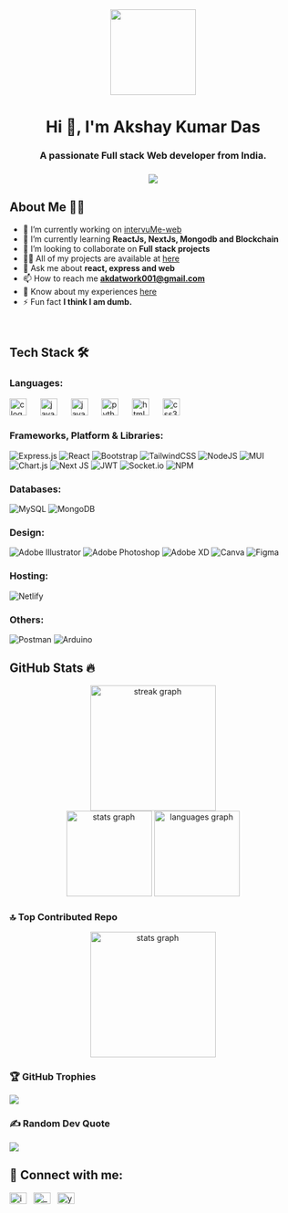 <div align="center">
  <img height="150" src="https://camo.githubusercontent.com/62da68eb62b1e5f175f7d1f0191dd89a653d7908feb22d37d4a0ab07365d6791/68747470733a2f2f6d656469612e67697068792e636f6d2f6d656469612f4d3967624264396e6244724f5475314d71782f67697068792e676966"  />
</div>

<h1 align="center">Hi 👋, I'm Akshay Kumar Das</h1>
<h3 align="center">A passionate Full stack Web developer from India.</h3>

###

<div align="center">
  <img src="https://visitor-badge.laobi.icu/badge?page_id=akshayxemo.akshayxemo&"  />
</div>

###

<!-- [![](https://visitcount.itsvg.in/api?id=akshayxemo&icon=0&color=6)](https://visitcount.itsvg.in) -->

## About Me 👩‍💻

- 🔭 I’m currently working on [intervuMe-web](https://github.com/akshayxemo/intervuMe-web)
- 🌱 I’m currently learning **ReactJs, NextJs, Mongodb and Blockchain**
- 👯 I’m looking to collaborate on **Full stack projects**
- 👨‍💻 All of my projects are available at [here](https://github.com/akshayxemo)
- 💬 Ask me about **react, express and web**
- 📫 How to reach me **akdatwork001@gmail.com**
- 📄 Know about my experiences [here](https://www.canva.com/design/DAFqaxjoAKY/vQ7o5KbK-RKWWBihtH0tww/view?utm_content=DAFqaxjoAKY&utm_campaign=designshare&utm_medium=link&utm_source=publishsharelink)
- ⚡ Fun fact **I think I am dumb.**
<br>

## Tech Stack 🛠
### Languages:

<div align="left">
  <img src="https://cdn.simpleicons.org/c/A8B9CC" height="30" alt="c logo"  />
  <img width="12" />&nbsp;
  <img src="https://skillicons.dev/icons?i=java" height="30" alt="java logo"  />
  <img width="12" />&nbsp;
  <img src="https://cdn.simpleicons.org/javascript/F7DF1E" height="30" alt="javascript logo"  />
  <img width="12" />&nbsp;
  <img src="https://cdn.simpleicons.org/python/3776AB" height="30" alt="python logo"  />
  <img width="12" />&nbsp;
  <img src="https://cdn.jsdelivr.net/gh/devicons/devicon/icons/html5/html5-original.svg" height="30" alt="html5 logo"  />
  <img width="12" />&nbsp;
  <img src="https://cdn.jsdelivr.net/gh/devicons/devicon/icons/css3/css3-original.svg" height="30" alt="css3 logo"  />
</div>
<!--
![C](https://img.shields.io/badge/c-%2300599C.svg?style=for-the-badge&logo=c&logoColor=white) 
![Java](https://img.shields.io/badge/java-%23ED8B00.svg?style=for-the-badge&logo=java&logoColor=white) 
![JavaScript](https://img.shields.io/badge/javascript-%23323330.svg?style=for-the-badge&logo=javascript&logoColor=%23F7DF1E) 
![HTML5](https://img.shields.io/badge/html5-%23E34F26.svg?style=for-the-badge&logo=html5&logoColor=white) 
![CSS3](https://img.shields.io/badge/css3-%231572B6.svg?style=for-the-badge&logo=css3&logoColor=white) 
![Python](https://img.shields.io/badge/python-3670A0?style=for-the-badge&logo=python&logoColor=ffdd54) -->

### Frameworks, Platform & Libraries:
![Express.js](https://img.shields.io/badge/express.js-%23404d59.svg?style=for-the-badge&logo=express&logoColor=%2361DAFB) 
![React](https://img.shields.io/badge/react-%2320232a.svg?style=for-the-badge&logo=react&logoColor=%2361DAFB) 
![Bootstrap](https://img.shields.io/badge/bootstrap-%23563D7C.svg?style=for-the-badge&logo=bootstrap&logoColor=white) 
![TailwindCSS](https://img.shields.io/badge/tailwindcss-%2338B2AC.svg?style=for-the-badge&logo=tailwind-css&logoColor=white)
![NodeJS](https://img.shields.io/badge/node.js-6DA55F?style=for-the-badge&logo=node.js&logoColor=white)
![MUI](https://img.shields.io/badge/MUI-%230081CB.svg?style=for-the-badge&logo=material-ui&logoColor=white) 
![Chart.js](https://img.shields.io/badge/chart.js-F5788D.svg?style=for-the-badge&logo=chart.js&logoColor=white) 
![Next JS](https://img.shields.io/badge/Next-black?style=for-the-badge&logo=next.js&logoColor=white) 
![JWT](https://img.shields.io/badge/JWT-black?style=for-the-badge&logo=JSON%20web%20tokens) 
![Socket.io](https://img.shields.io/badge/Socket.io-black?style=for-the-badge&logo=socket.io&badgeColor=010101)
![NPM](https://img.shields.io/badge/NPM-%23000000.svg?style=for-the-badge&logo=npm&logoColor=white) 

### Databases:
![MySQL](https://img.shields.io/badge/mysql-%2300f.svg?style=for-the-badge&logo=mysql&logoColor=white) 
![MongoDB](https://img.shields.io/badge/MongoDB-%234ea94b.svg?style=for-the-badge&logo=mongodb&logoColor=white)

### Design:
![Adobe Illustrator](https://img.shields.io/badge/adobeillustrator-%23FF9A00.svg?style=for-the-badge&logo=adobeillustrator&logoColor=white) 
![Adobe Photoshop](https://img.shields.io/badge/adobephotoshop-%2331A8FF.svg?style=for-the-badge&logo=adobephotoshop&logoColor=white) 
![Adobe XD](https://img.shields.io/badge/Adobe%20XD-470137?style=for-the-badge&logo=Adobe%20XD&logoColor=#FF61F6) 
![Canva](https://img.shields.io/badge/Canva-%2300C4CC.svg?style=for-the-badge&logo=Canva&logoColor=white) 
![Figma](https://img.shields.io/badge/figma-%23F24E1E.svg?style=for-the-badge&logo=figma&logoColor=white) 

### Hosting:
![Netlify](https://img.shields.io/badge/netlify-%23000000.svg?style=for-the-badge&logo=netlify&logoColor=#00C7B7) 

### Others:
![Postman](https://img.shields.io/badge/Postman-FF6C37?style=for-the-badge&logo=postman&logoColor=white) 
![Arduino](https://img.shields.io/badge/-Arduino-00979D?style=for-the-badge&logo=Arduino&logoColor=white)

## GitHub Stats 🔥
<div align="center">
  <img src="https://streak-stats.demolab.com?user=akshayxemo&locale=en&mode=daily&theme=radical&hide_border=false&border_radius=5&order=3" height="220" alt="streak graph"  />
</div>
<div align="center">
  <img src="https://github-readme-stats.vercel.app/api?username=akshayxemo&hide_title=false&hide_rank=false&show_icons=true&include_all_commits=true&count_private=true&disable_animations=false&theme=radical&locale=en&hide_border=false&order=1" height="150" alt="stats graph"  />
  <img src="https://github-readme-stats.vercel.app/api/top-langs?username=akshayxemo&locale=en&hide_title=false&layout=compact&card_width=320&langs_count=5&theme=radical&hide_border=false&order=2" height="150" alt="languages graph"  />
</div>
<!-- ![](https://github-readme-stats.vercel.app/api?username=akshayxemo&theme=radical&hide_border=false&include_all_commits=true&count_private=false)<br/>
![](https://github-readme-streak-stats.herokuapp.com/?user=akshayxemo&theme=radical&hide_border=false)<br/>
![](https://github-readme-stats.vercel.app/api/top-langs/?username=akshayxemo&theme=radical&hide_border=false&include_all_commits=true&count_private=false&layout=compact) -->

### 🔝 Top Contributed Repo
<div align="center">
  <img src="https://github-contributor-stats.vercel.app/api?username=akshayxemo&limit=5&theme=radical&combine_all_yearly_contributions=true" height="220" alt="stats graph"  />
</div>

### 🏆 GitHub Trophies
![](https://github-profile-trophy.vercel.app/?username=akshayxemo&theme=radical&no-frame=false&no-bg=false&margin-w=4)

### ✍️ Random Dev Quote
![](https://quotes-github-readme.vercel.app/api?type=vertical&theme=radical)


## 🤝 Connect with me:
<!-- [![Instagram](https://img.shields.io/badge/Instagram-%23E4405F.svg?logo=Instagram&logoColor=white)](https://instagram.com/_yahska_ad_) 
[![LinkedIn](https://img.shields.io/badge/LinkedIn-%230077B5.svg?logo=linkedin&logoColor=white)](https://linkedin.com/in/akshay-kumar-das945405240) 
[![Twitter](https://img.shields.io/badge/Twitter-%231DA1F2.svg?logo=Twitter&logoColor=white)](https://twitter.com/yahska_ad) -->

<p align="left">
<a href="https://linkedin.com/in/akshay-kumar-das945405240" target="blank"><img align="center" src="https://raw.githubusercontent.com/rahuldkjain/github-profile-readme-generator/master/src/images/icons/Social/linked-in-alt.svg" alt="in/akshay-kumar-das945405240" height="20" width="30" /></a> &nbsp;
<a href="https://instagram.com/_yahska_ad_" target="blank"><img align="center" src="https://raw.githubusercontent.com/rahuldkjain/github-profile-readme-generator/master/src/images/icons/Social/instagram.svg" alt="_yahska_ad_" height="20" width="30" /></a> &nbsp;
<a href="https://twitter.com/yahska_ad" target="blank"><img align="center" src="https://raw.githubusercontent.com/rahuldkjain/github-profile-readme-generator/master/src/images/icons/Social/twitter.svg" alt="yahska_ad" height="20" width="30" /></a> &nbsp;
<!-- <a href="https://www.hackerrank.com/yahska_xemo" target="blank"><img align="center" src="https://raw.githubusercontent.com/rahuldkjain/github-profile-readme-generator/master/src/images/icons/Social/hackerrank.svg" alt="yahska_xemo" height="20" width="30" /></a> &nbsp; -->
</p>
<!-- Proudly created with GPRM ( https://gprm.itsvg.in ) -->
